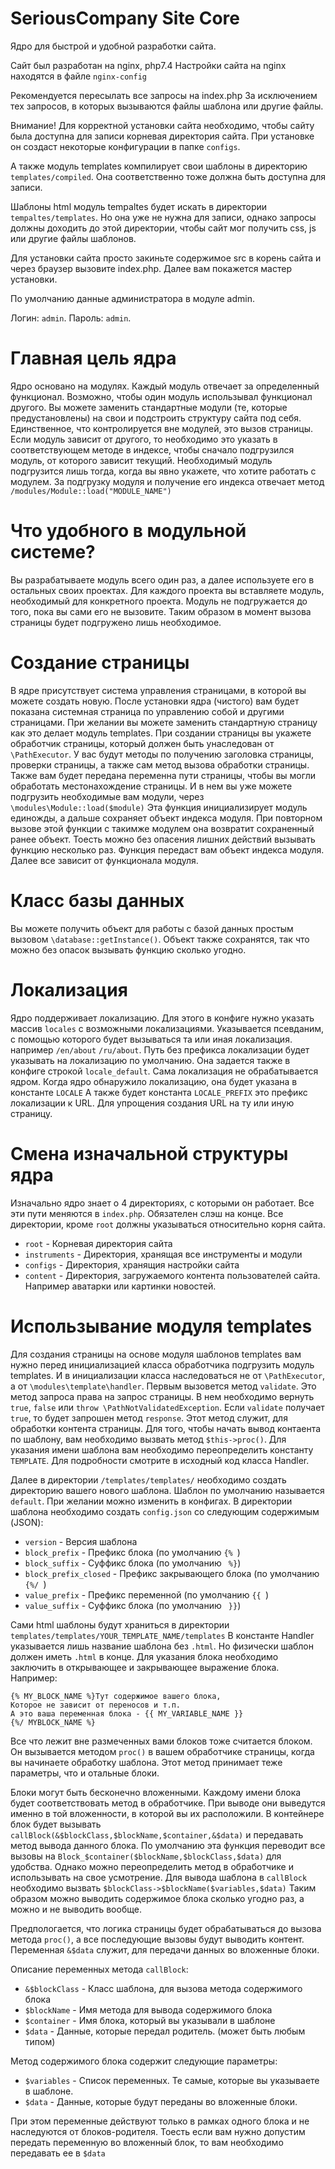 # SeriousCompany Site Core

Ядро для быстрой и удобной разработки сайта.

Сайт был разработан на nginx, php7.4
Настройки сайта на nginx находятся в файле `nginx-config`

Рекомендуется пересылать все запросы на index.php
За исключением тех запросов, в которых вызываются файлы шаблона или другие файлы.

Внимание! Для корректной установки сайта необходимо, чтобы сайту была доступна
для записи корневая директория сайта.
При установке он создаст некоторые конфигурации в папке `configs`.

А также модуль templates компилирует свои шаблоны в директорию `templates/compiled`.
Она соответственно тоже должна быть доступна для записи.

Шаблоны html модуль tempaltes будет искать в директории `tempaltes/templates`.
Но она уже не нужна для записи, однако запросы должны доходить до этой директории,
чтобы сайт мог получить css, js или другие файлы шаблонов.

Для установки сайта просто закиньте содержимое src в корень сайта и через браузер вызовите index.php.
Далее вам покажется мастер установки.

По умолчанию данные администратора в модуле admin.

Логин: `admin`.
Пароль: `admin`.


# Главная цель ядра

Ядро основано на модулях. Каждый модуль отвечает за определенный функционал.
Возможно, чтобы один модуль использывал функционал другого.
Вы можете заменить стандартные модули (те, которые предустановлены) 
на свои и подстроить структуру сайта под себя.
Единственное, что контролируется вне модулей, это вызов страницы.
Если модуль зависит от другого, то необходимо это указать в соответствующем 
методе в индексе, чтобы сначало подгрузился модуль, от которого зависит текущий.
Необходимый модуль подгрузится лишь тогда, когда вы явно укажете, что хотите работать с модулем.
За подгрузку модуля и получение его индекса отвечает метод `/modules/Module::load("MODULE_NAME")`


# Что удобного в модульной системе?

Вы разрабатываете модуль всего один раз, а далее используете его в остальных своих проектах.
Для каждого проекта вы вставляете модуль, необходимый для конкретного проекта.
Модуль не подгружается до того, пока вы сами его не вызовите.
Таким образом в момент вызова страницы будет подгружено лишь необходимое.

# Создание страницы

В ядре присутствует система управления страницами, в которой вы можете создать новую.
После установки ядра (чистого) вам будет показана системная страница по управлению собой и другими страницами.
При желании вы можете заменить стандартную страницу как это делает модуль templates.
При создании страницы вы укажете обработчик страницы, который должен быть унаследован от `\PathExecutor`.
У вас будут методы по получению заголовка страницы, проверки страницы, а также сам метод вызова обработки страницы.
Также вам будет передана переменна пути страницы, чтобы вы могли обработать местонахождение страницы.
И в нем вы уже можете подгрузить необходимые вам  модули, через `\modules\Module::load($module)`
Эта функция инициализирует модуль единожды, а дальше сохраняет объект индекса модуля.
При повторном вызове этой функции с такимже модулем она возвратит сохраненный ранее объект.
Тоесть можно без опасения лишних действий вызывать функцию несколько раз.
Функция передаст вам объект индекса модуля. Далее все зависит от функционала модуля.


# Класс базы данных

Вы можете получить объект для работы с базой данных простым вызовом `\database::getInstance()`.
Объект также сохранятся, так что можно без опасок вызывать функцию сколько угодно.


# Локализация

Ядро поддерживает локализацию.
Для этого в конфиге нужно указать массив `locales` с возможными локализациями.
Указывается псевданим, с помощью которого будет вызываться та или иная локализация.
например `/en/about` `/ru/about`. Путь без префикса локализации будет указывать на локализацию по умолчанию.
Она задается также в конфиге строкой `locale_default`.
Сама локализация не обрабатывается ядром.
Когда ядро обнаружило локализацию, она будет указана в константе `LOCALE`
А также будет константа `LOCALE_PREFIX` это префикс локализации к URL.
Для упрощения создания URL на ту или иную страницу.


# Смена изначальной структуры ядра
Изначально ядро знает о 4 директориях, с которыми он работает.
Все эти пути меняются в `index.php`.
Обязателен слэш на конце.
Все директории, кроме `root` должны указываться относительно корня сайта.
- `root` - Корневая директория сайта
- `instruments` - Директория, хранящая все инструменты и модули
- `configs` - Директория, хранящия настройки сайта
- `content` - Директория, загружаемого контента пользователей сайта. Например аватарки или картинки новостей.


# Использывание модуля templates

Для создания страницы на основе модуля шаблонов templates вам нужно 
перед инициализацией класса обработчика подгрузить модуль templates. 
И в инициализации класса наследоваться не от `\PathExecutor`, а от `\modules\template\handler`.
Первым вызовется метод `validate`. Это метод запроса права на запрос страницы.
В нем необходимо вернуть `true`, `false` или `throw \PathNotValidatedException`.
Если `validate` получает `true`, то будет запрошен метод `response`. Этот метод служит, для обработки контента страницы.
Для того, чтобы начать вывод контаента по шаблону, вам необходимо вызвать метод `$this->proc()`. 
Для указания имени шаблона вам необходимо переопределить константу `TEMPLATE`. 
Для подробности смотрите в исходный код класса Handler.

Далее в директории `/templates/templates/` необходимо создать директорию вашего нового шаблона.
Шаблон по умолчанию называется `default`. При желании можно изменить в конфигах. 
В директории шаблона необходимо создать `config.json` со следующим содержимым (JSON):
- `version` - Версия шаблона
- `block_prefix` - Префикс блока (по умолчанию `{% `)
- `block_suffix` - Суффикс блока (по умолчанию ` %}`)
- `block_prefix_closed` - Префикс закрывающего блока (по умолчанию `{%/ `)
- `value_prefix` - Префикс переменной (по умолчанию `{{ `)
- `value_suffix` - Суффикс блока (по умолчанию ` }}`)

Сами html шаблоны будут храниться в директории `templates/templates/YOUR_TEMPLATE_NAME/templates`
В константе Handler указывается лишь название шаблона без `.html`.
Но физически шаблон должен иметь `.html` в конце.
Для указания блока необходимо заключить в открывающее и закрывающее выражение блока.
Например:

```
{% MY_BLOCK_NAME %}Тут содержимое вашего блока, 
Которое не зависит от переносов и т.п. 
А это ваша переменная блока - {{ MY_VARIABLE_NAME }}
{%/ MYBLOCK_NAME %}
```

Все что лежит вне размеченных вами блоков тоже считается блоком.
Он вызывается методом `proc()` в вашем обработчике страницы, когда вы начинаете обработку шаблона.
Этот метод принимает теже параметры, что и отальные блоки.

Блоки могут быть бесконечно вложенными. Каждому имени блока будет соответствовать метод в обработчике.
При выводе они выведутся именно в той вложенности, в которой вы их расположили.
В контейнере блок будет вызывать `callBlock(&$blockClass,$blockName,$container,&$data)` и передавать метод вывода данного блока.
По умолчанию эта функция переводит все вызовы на `Block_$container($blockName,$blockClass,$data)` для удобства.
Однако можно переопределить метод в обработчике и использывать на свое усмотрение.
Для вывода шаблона в `callBlock` необходимо вызвать `$blockClass->$blockName($variables,$data)`
Таким образом можно выводить содержимое блока сколько угодно раз, а можно и не выводить вообще.

Предпологается, что логика страницы будет обрабатываться до вызова метода `proc()`, 
а все последующие вызовы будут выводить контент. Переменная `&$data` служит, 
для передачи данных во вложенные блоки.

Описание переменных метода `callBlock`:
- `&$blockClass` - Класс шаблона, для вызова метода содержимого блока
- `$blockName` - Имя метода для вывода содержимого блока
- `$container` - Имя блока, который вы указывали в шаблоне
- `$data` - Данные, которые передал родитель. (может быть любым типом)

Метод содержимого блока содержит следующие параметры:
- `$variables` - Список переменных. Те самые, которые вы указываете в шаблоне.
- `$data` - Данные, которые будут переданы во вложенные блоки.

При этом переменные действуют только в рамках одного блока и не наследуются от блоков-родителя.
Тоесть если вам нужно допустим передать переменную во вложенный блок, 
то вам необходимо передавать ее в `$data`
